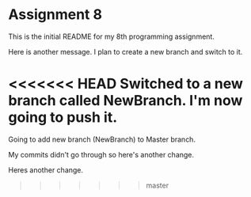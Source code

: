 # Assignment 8
This is the initial README for my 8th programming assignment.

Here is another message. I plan to create a new branch and switch to it.

<<<<<<< HEAD
Switched to a new branch called NewBranch. I'm now going to push it.
=======
Going to add new branch (NewBranch) to Master branch.

My commits didn't go through so here's another change. 

Heres another change. 
>>>>>>> master
